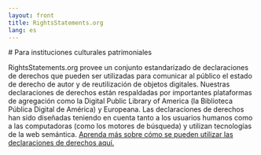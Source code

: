 ```yaml
---
layout: front
title: RightsStatements.org
lang: es
---
```


<div class="box">
# Para instituciones culturales patrimoniales

RightsStatements.org provee un conjunto estandarizado de declaraciones de derechos que pueden ser utilizadas para comunicar al público el estado de derecho de autor y de reutilización de objetos digitales. Nuestras declaraciones de derechos están respaldadas por importantes plataformas de agregación como la Digital Public Library of America (la Biblioteca Pública Digital de América) y Europeana. Las declaraciones de derechos han sido diseñadas teniendo en cuenta tanto a los usuarios humanos como a las computadoras (como los motores de búsqueda) y utilizan tecnologías de la web semántica. [Aprenda más sobre cómo se pueden utilizar las declaraciones de derechos aquí.](/en/documentation/)
</div>
